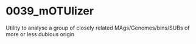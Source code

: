 # 0039_mOTUlizer
Utility to analyse a group of closely related MAgs/Genomes/bins/SUBs of more or less dubious origin
